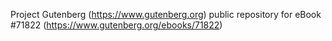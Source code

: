 Project Gutenberg (https://www.gutenberg.org) public repository
for eBook #71822 (https://www.gutenberg.org/ebooks/71822)
